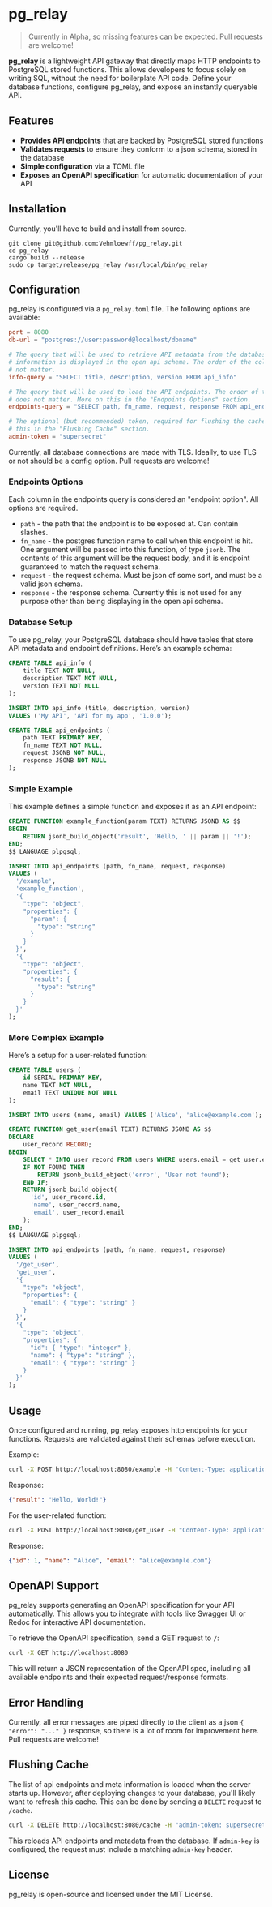 # pg_relay

> Currently in Alpha, so missing features can be expected. Pull requests are welcome!

**pg_relay** is a lightweight API gateway that directly maps HTTP endpoints to PostgreSQL stored functions. This allows developers to focus solely on writing SQL, without the need for boilerplate API code. Define your database functions, configure pg_relay, and expose an instantly queryable API.

## Features

- **Provides API endpoints** that are backed by PostgreSQL stored functions
- **Validates requests** to ensure they conform to a json schema, stored in the database
- **Simple configuration** via a TOML file
- **Exposes an OpenAPI specification** for automatic documentation of your API

## Installation

Currently, you'll have to build and install from source.

```shell
git clone git@github.com:Vehmloewff/pg_relay.git
cd pg_relay
cargo build --release
sudo cp target/release/pg_relay /usr/local/bin/pg_relay
```

## Configuration

pg_relay is configured via a `pg_relay.toml` file. The following options are available:

```toml
port = 8080
db-url = "postgres://user:password@localhost/dbname"

# The query that will be used to retrieve API metadata from the database. This
# information is displayed in the open api schema. The order of the columns does
# not matter.
info-query = "SELECT title, description, version FROM api_info"

# The query that will be used to load the API endpoints. The order of the columns
# does not matter. More on this in the "Endpoints Options" section. 
endpoints-query = "SELECT path, fn_name, request, response FROM api_endpoints"

# The optional (but recommended) token, required for flushing the cache. More on
# this in the "Flushing Cache" section.
admin-token = "supersecret"
```

Currently, all database connections are made with TLS. Ideally, to use TLS or not should be a config option. Pull requests are welcome!

### Endpoints Options

Each column in the endpoints query is considered an "endpoint option". All options are required.

- `path` - the path that the endpoint is to be exposed at. Can contain slashes.
- `fn_name` - the postgres function name to call when this endpoint is hit. One argument will be passed into this function, of type `jsonb`. The contents of this argument will be the request body, and it is endpoint guaranteed to match the request schema.
- `request` - the request schema. Must be json of some sort, and must be a valid json schema.
- `response` - the response schema. Currently this is not used for any purpose other than being displaying in the open api schema.

### Database Setup

To use pg_relay, your PostgreSQL database should have tables that store API metadata and endpoint definitions. Here’s an example schema:

```sql
CREATE TABLE api_info (
    title TEXT NOT NULL,
    description TEXT NOT NULL,
    version TEXT NOT NULL
);

INSERT INTO api_info (title, description, version)
VALUES ('My API', 'API for my app', '1.0.0');

CREATE TABLE api_endpoints (
    path TEXT PRIMARY KEY,
    fn_name TEXT NOT NULL,
    request JSONB NOT NULL,
    response JSONB NOT NULL
);
```

### Simple Example

This example defines a simple function and exposes it as an API endpoint:

```sql
CREATE FUNCTION example_function(param TEXT) RETURNS JSONB AS $$
BEGIN
    RETURN jsonb_build_object('result', 'Hello, ' || param || '!');
END;
$$ LANGUAGE plpgsql;

INSERT INTO api_endpoints (path, fn_name, request, response)
VALUES (
  '/example',
  'example_function',
  '{
    "type": "object",
    "properties": {
      "param": {
        "type": "string"
      }
    }
  }',
  '{
    "type": "object",
    "properties": {
      "result": {
        "type": "string"
      }
    }
  }'
);
```

### More Complex Example

Here’s a setup for a user-related function:

```sql
CREATE TABLE users (
    id SERIAL PRIMARY KEY,
    name TEXT NOT NULL,
    email TEXT UNIQUE NOT NULL
);

INSERT INTO users (name, email) VALUES ('Alice', 'alice@example.com');

CREATE FUNCTION get_user(email TEXT) RETURNS JSONB AS $$
DECLARE
    user_record RECORD;
BEGIN
    SELECT * INTO user_record FROM users WHERE users.email = get_user.email;
    IF NOT FOUND THEN
        RETURN jsonb_build_object('error', 'User not found');
    END IF;
    RETURN jsonb_build_object(
      'id', user_record.id,
      'name', user_record.name,
      'email', user_record.email
    );
END;
$$ LANGUAGE plpgsql;

INSERT INTO api_endpoints (path, fn_name, request, response)
VALUES (
  '/get_user',
  'get_user',
  '{
    "type": "object",
    "properties": {
      "email": { "type": "string" }
    }
  }',
  '{
    "type": "object",
    "properties": {
      "id": { "type": "integer" },
      "name": { "type": "string" },
      "email": { "type": "string" }
    }
  }'
);
```

## Usage

Once configured and running, pg_relay exposes http endpoints for your functions. Requests are validated against their schemas before execution.

Example:
```sh
curl -X POST http://localhost:8080/example -H "Content-Type: application/json" -d '{"param": "World"}'
```

Response:
```json
{"result": "Hello, World!"}
```

For the user-related function:
```sh
curl -X POST http://localhost:8080/get_user -H "Content-Type: application/json" -d '{"email": "alice@example.com"}'
```

Response:
```json
{"id": 1, "name": "Alice", "email": "alice@example.com"}
```

## OpenAPI Support

pg_relay supports generating an OpenAPI specification for your API automatically. This allows you to integrate with tools like Swagger UI or Redoc for interactive API documentation.

To retrieve the OpenAPI specification, send a GET request to `/`:

```sh
curl -X GET http://localhost:8080
```

This will return a JSON representation of the OpenAPI spec, including all available endpoints and their expected request/response formats.

## Error Handling

Currently, all error messages are piped directly to the client as a json `{ "error": "..." }` response, so there is a lot of room for improvement here. Pull requests are welcome!

## Flushing Cache

The list of api endpoints and meta information is loaded when the server starts up. However, after deploying changes to your database, you'll likely want to refresh this cache. This can be done by sending a `DELETE` request to `/cache`.

```sh
curl -X DELETE http://localhost:8080/cache -H "admin-token: supersecret"
```

This reloads API endpoints and metadata from the database. If `admin-key` is configured, the request must include a matching `admin-key` header.

## License

pg_relay is open-source and licensed under the MIT License.
